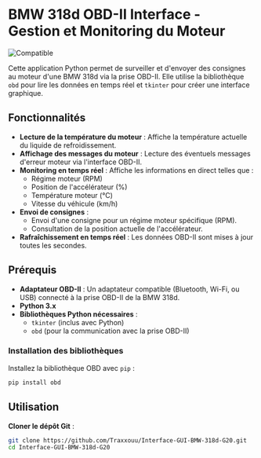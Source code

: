 # BMW 318d OBD-II Interface - Gestion et Monitoring du Moteur

![Compatible](https://github.com/Traxxouu/Interface-GUI-BMW-318d-G20/IMG_0012.jpg)

Cette application Python permet de surveiller et d'envoyer des consignes au moteur d'une BMW 318d via la prise OBD-II. Elle utilise la bibliothèque `obd` pour lire les données en temps réel et `tkinter` pour créer une interface graphique.

## Fonctionnalités

- **Lecture de la température du moteur** : Affiche la température actuelle du liquide de refroidissement.
- **Affichage des messages du moteur** : Lecture des éventuels messages d'erreur moteur via l'interface OBD-II.
- **Monitoring en temps réel** : Affiche les informations en direct telles que :
  - Régime moteur (RPM)
  - Position de l'accélérateur (%)
  - Température moteur (°C)
  - Vitesse du véhicule (km/h)
- **Envoi de consignes** :
  - Envoi d'une consigne pour un régime moteur spécifique (RPM).
  - Consultation de la position actuelle de l'accélérateur.
- **Rafraîchissement en temps réel** : Les données OBD-II sont mises à jour toutes les secondes.

## Prérequis

- **Adaptateur OBD-II** : Un adaptateur compatible (Bluetooth, Wi-Fi, ou USB) connecté à la prise OBD-II de la BMW 318d.
- **Python 3.x**
- **Bibliothèques Python nécessaires** :
  - `tkinter` (inclus avec Python)
  - `obd` (pour la communication avec la prise OBD-II)

### Installation des bibliothèques

Installez la bibliothèque OBD avec `pip` :

```bash
pip install obd
```

## Utilisation

**Cloner le dépôt Git** :

   ```bash
   git clone https://github.com/Traxxouu/Interface-GUI-BMW-318d-G20.git
   cd Interface-GUI-BMW-318d-G20
   ```
